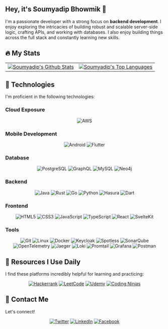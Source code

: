 ## Hey, it's Soumyadip Bhowmik 👋

I'm a passionate developer with a strong focus on **backend development**. I enjoy exploring the intricacies of building robust and scalable server-side logic, crafting APIs, and working with databases.  I also enjoy building things across the full stack and constantly learning new skills.

## 🔥 My Stats

<table align="center">
  <tr>
    <td>
      <a href="https://github.com/Soumyadip/github-readme-stats">
        <img alt="Soumyadip's Github Stats" src="https://github-readme-stats.vercel.app/api?username=SoumyadipBhowmik&show_icons=true&count_private=true&theme=react&hide_border=true&bg_color=0D1117" />
      </a>
    </td>
    <td>
      <a href="https://github.com/SoumyadipBhowmik/github-readme-stats">
        <img alt="Soumyadip's Top Languages" src="https://github-readme-stats.vercel.app/api/top-langs/?username=SoumyadipBhowmik&langs_count=8&count_private=true&layout=compact&theme=react&hide_border=true&bg_color=0D1117" />
      </a>
    </td>
  </tr>
</table>

## 🚀 Technologies

I'm proficient in the following technologies:

### Cloud Exposure

<p align="center">
  <img src="https://img.shields.io/badge/AWS-%23FF9900.svg?style=for-the-badge&logo=amazon-aws&logoColor=white" alt="AWS"/>
</p>

### Mobile Development

<p align="center">
  <img src="https://img.shields.io/badge/Android-3DDC84?style=for-the-badge&logo=android&logoColor=white" alt="Android"/>
  <img src="https://img.shields.io/badge/Flutter-02569B?style=for-the-badge&logo=flutter&logoColor=white" alt="Flutter"/>
</p>

### Database

<p align="center">
  <img src="https://img.shields.io/badge/postgresql-%23316192.svg?style=for-the-badge&logo=postgresql&logoColor=white" alt="PostgreSQL"/>
  <img src="https://img.shields.io/badge/graphql-%23E36209.svg?style=for-the-badge&logo=graphql&logoColor=white" alt="GraphQL"/>
  <img src="https://img.shields.io/badge/mysql-%2300000f.svg?style=for-the-badge&logo=mysql&logoColor=white" alt="MySQL"/>
  <img src="https://img.shields.io/badge/Neo4j-007AD9?style=for-the-badge&logo=neo4j&logoColor=white" alt="Neo4j"/>
</p>

### Backend

<p align="center">
  <img src="https://img.shields.io/badge/java-%23ED8B00.svg?style=for-the-badge&logo=java&logoColor=white" alt="Java"/>
  <img src="https://img.shields.io/badge/rust-%23000000.svg?style=for-the-badge&logo=rust&logoColor=white" alt="Rust"/>
  <img src="https://img.shields.io/badge/go-%2300ADD5.svg?style=for-the-badge&logo=go&logoColor=white" alt="Go"/>
  <img src="https://img.shields.io/badge/python-3670A0?style=for-the-badge&logo=python&logoColor=ffdd54" alt="Python"/>
  <img src="https://img.shields.io/badge/Hasura-4732FF?style=for-the-badge&logo=hasura&logoColor=white" alt="Hasura"/>
  <img src="https://img.shields.io/badge/Dart-00015F?style=for-the-badge&logo=dart&logoColor=white" alt="Dart"/>
</p>

### Frontend

<p align="center">
  <img src="https://img.shields.io/badge/html5-%23E34F26.svg?style=for-the-badge&logo=html5&logoColor=white" alt="HTML5"/>
  <img src="https://img.shields.io/badge/css3-%231572B6.svg?style=for-the-badge&logo=css3&logoColor=white" alt="CSS3"/>
  <img src="https://img.shields.io/badge/javascript-%23323330.svg?style=for-the-badge&logo=javascript&logoColor=%23F7DF1E" alt="JavaScript"/>
  <img src="https://img.shields.io/badge/typescript-%23007ACC.svg?style=for-the-badge&logo=typescript&logoColor=white" alt="TypeScript"/>
  <img src="https://img.shields.io/badge/react-%2361DAFB.svg?style=for-the-badge&logo=react&logoColor=white" alt="React"/>
  <img src="https://img.shields.io/badge/sveltekit-%23FF3E00.svg?style=for-the-badge&logo=svelte&logoColor=white" alt="SvelteKit"/>
</p>

### Tools

<p align="center">
  <img src="https://img.shields.io/badge/git-%23F05033.svg?style=for-the-badge&logo=git&logoColor=white" alt="Git"/>
  <img src="https://img.shields.io/badge/linux-%23171515.svg?style=for-the-badge&logo=linux&logoColor=white" alt="Linux"/>
  <img src="https://img.shields.io/badge/docker-%230db7ed.svg?style=for-the-badge&logo=docker&logoColor=white" alt="Docker"/>
  <img src="https://img.shields.io/badge/keycloak-1EA99A?style=for-the-badge&logo=keycloak&logoColor=white" alt="Keycloak"/>
  <img src="https://img.shields.io/badge/spotless-2A2A2A?style=for-the-badge&logo=spotless&logoColor=white" alt="Spotless"/>
  <img src="https://img.shields.io/badge/sonarqube-4E525D?style=for-the-badge&logo=sonarqube&logoColor=white" alt="SonarQube"/>
  <img src="https://img.shields.io/badge/opentelemetry-373BD6?style=for-the-badge&logo=opentelemetry&logoColor=white" alt="OpenTelemetry"/>
  <img src="https://img.shields.io/badge/jaeger-003F5E?style=for-the-badge&logo=jaeger&logoColor=white" alt="Jaeger"/>
  <img src="https://img.shields.io/badge/loki-22C1C3?style=for-the-badge&logo=loki&logoColor=white" alt="Loki"/>
  <img src="https://img.shields.io/badge/promtail-623FF2?style=for-the-badge&logo=promtail&logoColor=white" alt="Promtail"/>
  <img src="https://img.shields.io/badge/grafana-F50057?style=for-the-badge&logo=grafana&logoColor=white" alt="Grafana"/>
  <img src="https://img.shields.io/badge/postman-FF6C37?style=for-the-badge&logo=postman&logoColor=white" alt="Postman"/>
</p>


## 🌟 Resources I Use Daily

I find these platforms incredibly helpful for learning and practicing:

<p align="center">
  <a href = "https://www.hackerrank.com/SoumyadipBhowmik" target = "_blank"><img src="https://img.shields.io/badge/-Hackerrank-2EC866?style=for-the-badge&logo=HackerRank&logoColor=white" alt="Hackerrank"/></a>
  <a href = "https://leetcode.com/Soumyadipp/" target = "_blank"><img src="https://img.shields.io/badge/LeetCode-000000?style=for-the-badge&logo=LeetCode&logoColor=#d16c06" alt="LeetCode"/></a>
  <a href = "https://www.udemy.com/user/soumyadip-bhowmik-3/" target = "_blank"><img src="https://img.shields.io/badge/Udemy-A435F0?style=for-the-badge&logo=Udemy&logoColor=white" alt="Udemy"/></a>
  <a href = "https://www.codingninjas.com/codestudio/profile/Soumyadip" target = "_blank"><img src="https://img.shields.io/badge/coding%20ninjas-DD6620?style=for-the-badge&logo=codingninjas&logoColor=white" alt="Coding Ninjas"/></a>
</p>

## 📱 Contact Me

Let's connect!

<p align="center">
  <a href = "https://twitter.com/soumyaadipp" target="_blank"><img src="https://img.shields.io/badge/Twitter-%231DA1F2.svg?style=for-the-badge&logo=Twitter&logoColor=white" alt="Twitter"/></a>
  <a href = "https://www.linkedin.com/in/soumyadip-bhowmik/" target="_blank"><img src="https://img.shields.io/badge/linkedin-%230077B5.svg?style=for-the-badge&logo=linkedin&logoColor=white" alt="LinkedIn"/></a>
  <a href = "https://www.facebook.com/SandySoumyadip/" target="_blank"><img src="https://img.shields.io/badge/Facebook-%231877F2.svg?style=for-the-badge&logo=Facebook&logoColor=white" alt="Facebook"/></a>
</p>
